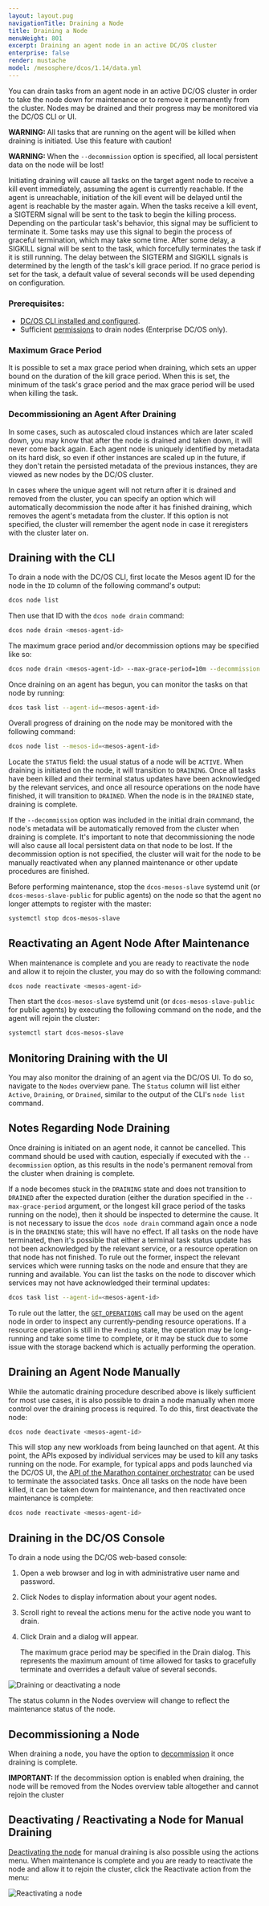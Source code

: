 ```yaml
---
layout: layout.pug
navigationTitle: Draining a Node
title: Draining a Node
menuWeight: 801
excerpt: Draining an agent node in an active DC/OS cluster
enterprise: false
render: mustache
model: /mesosphere/dcos/1.14/data.yml
---
```


You can drain tasks from an agent node in an active DC/OS cluster in order to take the node down for maintenance or to remove it permanently from the cluster. Nodes may be drained and their progress may be monitored via the DC/OS CLI or UI.

<p class="message--warning"><strong>WARNING: </strong>All tasks that are running on the agent will be killed when draining is initiated. Use this feature with caution!</p>
<p class="message--warning"><strong>WARNING: </strong>When the <code>--decommission</code> option is specified, all local persistent data on the node will be lost!</p>

Initiating draining will cause all tasks on the target agent node to receive a kill event immediately, assuming the agent is currently reachable. If the agent is unreachable, initiation of the kill event will be delayed until the agent is reachable by the master again. When the tasks receive a kill event, a SIGTERM signal will be sent to the task to begin the killing process. Depending on the particular task's behavior, this signal may be sufficient to terminate it. Some tasks may use this signal to begin the process of graceful termination, which may take some time. After some delay, a SIGKILL signal will be sent to the task, which forcefully terminates the task if it is still running. The delay between the SIGTERM and SIGKILL signals is determined by the length of the task's kill grace period. If no grace period is set for the task, a default value of several seconds will be used depending on configuration.

### Prerequisites:

- [DC/OS CLI installed and configured](/mesosphere/dcos/1.14/cli/).
- Sufficient [permissions](/mesosphere/dcos/1.14/security/ent/perms-reference) to drain nodes (Enterprise DC/OS only).

### Maximum Grace Period

It is possible to set a max grace period when draining, which sets an upper bound on the duration of the kill grace period. When this is set, the minimum of the task's grace period and the max grace period will be used when killing the task.

### Decommissioning an Agent After Draining

In some cases, such as autoscaled cloud instances which are later scaled down, you may know that after the node is drained and taken down, it will never come back again. Each agent node is uniquely identified by metadata on its hard disk, so even if other instances are scaled up in the future, if they don't retain the persisted metadata of the previous instances, they are viewed as new nodes by the DC/OS cluster.

In cases where the unique agent will not return after it is drained and removed from the cluster, you can specify an option which will automatically decommission the node after it has finished draining, which removes the agent's metadata from the cluster. If this option is not specified, the cluster will remember the agent node in case it reregisters with the cluster later on.

## Draining with the CLI

To drain a node with the DC/OS CLI, first locate the Mesos agent ID for the node in the `ID` column of the following command's output:

```bash
dcos node list
```

Then use that ID with the `dcos node drain` command:

```bash
dcos node drain <mesos-agent-id>
```

The maximum grace period and/or decommission options may be specified like so:

```bash
dcos node drain <mesos-agent-id> --max-grace-period=10m --decommission
```

Once draining on an agent has begun, you can monitor the tasks on that node by running:

```bash
dcos task list --agent-id=<mesos-agent-id>
```

Overall progress of draining on the node may be monitored with the following command:

```bash
dcos node list --mesos-id=<mesos-agent-id>
```

Locate the `STATUS` field: the usual status of a node will be `ACTIVE`. When draining is initiated on the node, it will transition to `DRAINING`. Once all tasks have been killed and their terminal status updates have been acknowledged by the relevant services, and once all resource operations on the node have finished, it will transition to `DRAINED`. When the node is in the `DRAINED` state, draining is complete.

If the `--decommission` option was included in the initial drain command, the node's metadata will be automatically removed from the cluster when draining is complete. It's important to note that decommissioning the node will also cause all local persistent data on that node to be lost. If the decommission option is not specified, the cluster will wait for the node to be manually reactivated when any planned maintenance or other update procedures are finished.

Before performing maintenance, stop the `dcos-mesos-slave` systemd unit (or `dcos-mesos-slave-public` for public agents) on the node so that the agent no longer attempts to register with the master:

```bash
systemctl stop dcos-mesos-slave
```

## Reactivating an Agent Node After Maintenance

When maintenance is complete and you are ready to reactivate the node and allow it to rejoin the cluster, you may do so with the following command:

```bash
dcos node reactivate <mesos-agent-id>
```

Then start the `dcos-mesos-slave` systemd unit (or `dcos-mesos-slave-public` for public agents) by executing the following command on the node, and the agent will rejoin the cluster:

```bash
systemctl start dcos-mesos-slave
```

## Monitoring Draining with the UI

You may also monitor the draining of an agent via the DC/OS UI. To do so, navigate to the `Nodes` overview pane. The `Status` column will list either `Active`, `Draining`, or `Drained`, similar to the output of the CLI's `node list` command.

## Notes Regarding Node Draining

Once draining is initiated on an agent node, it cannot be cancelled. This command should be used with caution, especially if executed with the `--decommission` option, as this results in the node's permanent removal from the cluster when draining is complete.

If a node becomes stuck in the `DRAINING` state and does not transition to `DRAINED` after the expected duration (either the duration specified in the `--max-grace-period` argument, or the longest kill grace period of the tasks running on the node), then it should be inspected to determine the cause. It is not necessary to issue the `dcos node drain` command again once a node is in the `DRAINING` state; this will have no effect. If all tasks on the node have terminated, then it's possible that either a terminal task status update has not been acknowledged by the relevant service, or a resource operation on that node has not finished. To rule out the former, inspect the relevant services which were running tasks on the node and ensure that they are running and available. You can list the tasks on the node to discover which services may not have acknowledged their terminal updates:

```bash
dcos task list --agent-id=<mesos-agent-id>
```

To rule out the latter, the [`GET_OPERATIONS`](http://mesos.apache.org/documentation/latest/operator-http-api/#get_operations-1) call may be used on the agent node in order to inspect any currently-pending resource operations. If a resource operation is still in the `Pending` state, the operation may be long-running and take some time to complete, or it may be stuck due to some issue with the storage backend which is actually performing the operation.

## Draining an Agent Node Manually

While the automatic draining procedure described above is likely sufficient for most use cases, it is also possible to drain a node manually when more control over the draining process is required. To do this, first deactivate the node:

```bash
dcos node deactivate <mesos-agent-id>
```

This will stop any new workloads from being launched on that agent. At this point, the APIs exposed by individual services may be used to kill any tasks running on the node. For example, for typical apps and pods launched via the DC/OS UI, the [API of the Marathon container orchestrator](/mesosphere/dcos/1.14/deploying-services/marathon-api/) can be used to terminate the associated tasks. Once all tasks on the node have been killed, it can be taken down for maintenance, and then reactivated once maintenance is complete:

```bash
dcos node reactivate <mesos-agent-id>
```

## Draining in the DC/OS Console

To drain a node using the DC/OS web-based console:

1.  Open a web browser and log in with administrative user name and password.

1.  Click Nodes to display information about your agent nodes.

1.  Scroll right to reveal the actions menu for the active node you want to drain.

1.  Click Drain and a dialog will appear.

    The maximum grace period may be specified in the Drain dialog. This represents the maximum amount of time allowed for tasks to gracefully terminate and overrides a default value of several seconds.

  <p>
    <img src="/1.14/img/draining-ui-actions.png" alt="Draining or deactivating a node">
  </p>

The status column in the Nodes overview will change to reflect the maintenance status of the node.

## Decommissioning a Node

When draining a node, you have the option to [decommission](/mesosphere/dcos/1.14/administering-clusters/delete-node/) it once draining is complete.

<p class="message--important"><strong>IMPORTANT: </strong>If the decommission option is enabled when draining, the node will be removed from the Nodes overview table altogether and cannot rejoin the cluster</p>

## Deactivating / Reactivating a Node for Manual Draining

[Deactivating the node](#draining-an-agent-node-manually) for manual draining is also possible using the actions menu. When maintenance is complete and you are ready to reactivate the node and allow it to rejoin the cluster, click the Reactivate action from the menu:

<p>
  <img src="/1.14/img/draining-ui-reactivate.png" alt="Reactivating a node">
</p>
